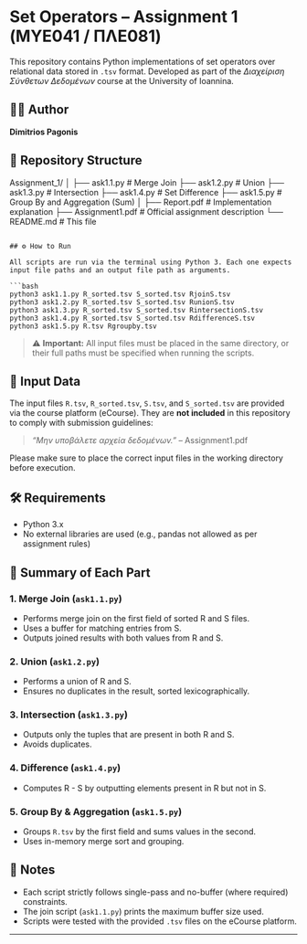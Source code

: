 # Set Operators – Assignment 1 (ΜΥΕ041 / ΠΛΕ081)

This repository contains Python implementations of set operators over relational data stored in `.tsv` format. Developed as part of the _Διαχείριση Σύνθετων Δεδομένων_ course at the University of Ioannina.

## 👨‍💻 Author

**Dimitrios Pagonis**

## 📁 Repository Structure

Assignment_1/
│
├── ask1.1.py         # Merge Join
├── ask1.2.py         # Union
├── ask1.3.py         # Intersection
├── ask1.4.py         # Set Difference
├── ask1.5.py         # Group By and Aggregation (Sum)
│
├── Report.pdf        # Implementation explanation
├── Assignment1.pdf   # Official assignment description
└── README.md         # This file
```

## ⚙️ How to Run

All scripts are run via the terminal using Python 3. Each one expects input file paths and an output file path as arguments.

```bash
python3 ask1.1.py R_sorted.tsv S_sorted.tsv RjoinS.tsv
python3 ask1.2.py R_sorted.tsv S_sorted.tsv RunionS.tsv
python3 ask1.3.py R_sorted.tsv S_sorted.tsv RintersectionS.tsv
python3 ask1.4.py R_sorted.tsv S_sorted.tsv RdifferenceS.tsv
python3 ask1.5.py R.tsv Rgroupby.tsv
```

> ⚠️ **Important:** All input files must be placed in the same directory, or their full paths must be specified when running the scripts.

## 📌 Input Data

The input files `R.tsv`, `R_sorted.tsv`, `S.tsv`, and `S_sorted.tsv` are provided via the course platform (eCourse). They are **not included** in this repository to comply with submission guidelines:

> _“Μην υποβάλετε αρχεία δεδομένων.”_ – Assignment1.pdf

Please make sure to place the correct input files in the working directory before execution.

## 🛠️ Requirements

- Python 3.x
- No external libraries are used (e.g., pandas not allowed as per assignment rules)

## 🧠 Summary of Each Part

### 1. Merge Join (`ask1.1.py`)

- Performs merge join on the first field of sorted R and S files.
- Uses a buffer for matching entries from S.
- Outputs joined results with both values from R and S.

### 2. Union (`ask1.2.py`)

- Performs a union of R and S.
- Ensures no duplicates in the result, sorted lexicographically.

### 3. Intersection (`ask1.3.py`)

- Outputs only the tuples that are present in both R and S.
- Avoids duplicates.

### 4. Difference (`ask1.4.py`)

- Computes R - S by outputting elements present in R but not in S.

### 5. Group By & Aggregation (`ask1.5.py`)

- Groups `R.tsv` by the first field and sums values in the second.
- Uses in-memory merge sort and grouping.

## 📄 Notes

- Each script strictly follows single-pass and no-buffer (where required) constraints.
- The join script (`ask1.1.py`) prints the maximum buffer size used.
- Scripts were tested with the provided `.tsv` files on the eCourse platform.

---
